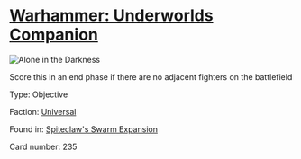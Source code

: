 # [Warhammer: Underworlds Companion](https://guidokessels.github.io/wh-underworlds)

  

![Alone in the Darkness](https://warhammerunderworlds.com/wp-content/uploads/sites/6/2018/02/235_ENG.png)

Score this in an end phase if there are no adjacent fighters on the battlefield

Type: Objective

Faction: [Universal](https://guidokessels.github.io/wh-underworlds/factions/universal)

Found in: [Spiteclaw's Swarm Expansion](https://guidokessels.github.io/wh-underworlds/locations/spiteclaws-swarm-expansion)

Card number: 235
